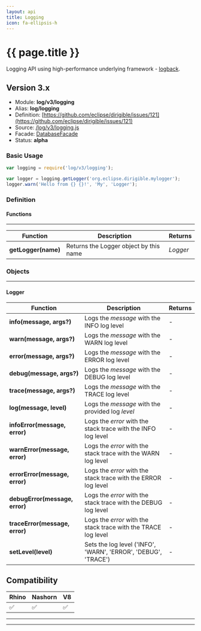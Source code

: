 ```yaml
---
layout: api
title: Logging
icon: fa-ellipsis-h
---
```


{{ page.title }}
===

Logging API using high-performance underlying framework - [logback](https://logback.qos.ch/).

Version 3.x
---

- Module: **log/v3/logging**
- Alias: **log/logging**
- Definition: [https://github.com/eclipse/dirigible/issues/121](https://github.com/eclipse/dirigible/issues/121)
- Source: [/log/v3/logging.js](https://github.com/dirigiblelabs/api-v3-log/blob/master/log/v3/logging.js)
- Facade: [DatabaseFacade](https://github.com/eclipse/dirigible/blob/master/api/api-facades/api-log/src/main/java/org/eclipse/dirigible/api/v3/log/DatabaseFacade.java)
- Status: **alpha**


### Basic Usage

```javascript
var logging = require('log/v3/logging');

var logger = logging.getLogger('org.eclipse.dirigible.mylogger');
logger.warn('Hello from {} {}!', 'My', 'Logger');
```


### Definition

#### Functions

---

Function     | Description | Returns
------------ | ----------- | --------
**getLogger(name)**   | Returns the Logger object by this name | *Logger*


### Objects

---



#### Logger


Function     | Description | Returns
------------ | ----------- | --------
**info(message, args?)**   | Logs the *message* with the INFO log level | -
**warn(message, args?)**   | Logs the *message* with the WARN log level | -
**error(message, args?)**   | Logs the *message* with the ERROR log level | -
**debug(message, args?)**   | Logs the *message* with the DEBUG log level | -
**trace(message, args?)**   | Logs the *message* with the TRACE log level | -
**log(message, level)**   | Logs the *message* with the provided log *level* | -
**infoError(message, error)**   | Logs the *error* with the stack trace with the INFO log level | -
**warnError(message, error)**   | Logs the *error* with the stack trace with the WARN log level | -
**errorError(message, error)**   | Logs the *error* with the stack trace with the ERROR log level | -
**debugError(message, error)**   | Logs the *error* with the stack trace with the DEBUG log level | -
**traceError(message, error)**   | Logs the *error* with the stack trace with the TRACE log level | -
**setLevel(level)**   | Sets the log level ('INFO', 'WARN', 'ERROR', 'DEBUG', 'TRACE') | -



Compatibility
---

Rhino | Nashorn | V8
----- | ------- | --------
 ✅  | ✅  | ✅


---

---

